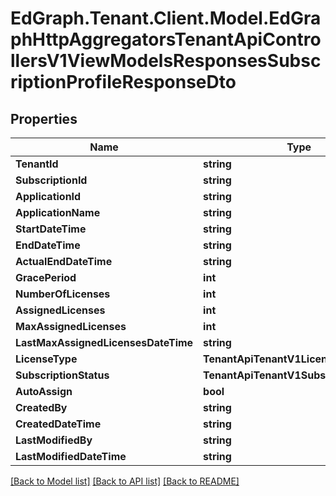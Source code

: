 # EdGraph.Tenant.Client.Model.EdGraphHttpAggregatorsTenantApiControllersV1ViewModelsResponsesSubscriptionProfileResponseDto

## Properties

Name | Type | Description | Notes
------------ | ------------- | ------------- | -------------
**TenantId** | **string** |  | [optional] 
**SubscriptionId** | **string** |  | [optional] 
**ApplicationId** | **string** |  | [optional] 
**ApplicationName** | **string** |  | [optional] 
**StartDateTime** | **string** |  | [optional] 
**EndDateTime** | **string** |  | [optional] 
**ActualEndDateTime** | **string** |  | [optional] 
**GracePeriod** | **int** |  | [optional] 
**NumberOfLicenses** | **int** |  | [optional] 
**AssignedLicenses** | **int** |  | [optional] 
**MaxAssignedLicenses** | **int** |  | [optional] 
**LastMaxAssignedLicensesDateTime** | **string** |  | [optional] 
**LicenseType** | **TenantApiTenantV1LicenseType** |  | [optional] 
**SubscriptionStatus** | **TenantApiTenantV1SubscriptionStatus** |  | [optional] 
**AutoAssign** | **bool** |  | [optional] 
**CreatedBy** | **string** |  | [optional] 
**CreatedDateTime** | **string** |  | [optional] 
**LastModifiedBy** | **string** |  | [optional] 
**LastModifiedDateTime** | **string** |  | [optional] 

[[Back to Model list]](../README.md#documentation-for-models) [[Back to API list]](../README.md#documentation-for-api-endpoints) [[Back to README]](../README.md)

